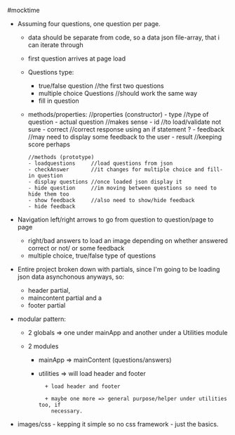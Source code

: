 #mocktime

- Assuming four questions, one question per page.

    + data should be separate from code, so a data json file-array, that i can 
      iterate through
    + first question arrives at page load
    + Questions type:    
        * true/false question               //the first two questions                  
        * multiple choice Questions         //should work the same way
        * fill in question

    +   methods/properties:
            //properties (constructor)
            - type              //type of question
            - actual question   //makes sense
            - id                //to load/validate not sure
            - correct           //correct response using an if statement ?
            - feedback          //may need to display some feedback to the user
            - result            //keeping score perhaps

            //methods (prototype)
            - loadquestions     //load questions from json
            - checkAnswer       //it changes for multiple choice and fill-in question
            - display questions //once loaded json display it
            - hide question     //im moving between questions so need to hide them too
            - show feedback     //also need to show/hide feedback
            - hide feedback 




 - Navigation left/right arrows to go from question to question/page to page   

    + right/bad answers to load an image depending on whether answered correct
      or not/ or some feedback
    + multiple choice, true/false type of questions


- Entire project broken down with partials, since I'm going to be loading json
  data asynchonous anyways, so:
    + header partial,
    + maincontent partial and a
    + footer partial


- modular pattern:  

    + 2 globals => one under mainApp and another under a Utilities module

    + 2 modules   

        - mainApp => mainContent (questions/answers)

        - utilities => will load header and footer

                + load header and footer

                + maybe one more => general purpose/helper under utilities too, if
                  necessary.

   


- images/css - kepping it simple so no css framework - just the basics.



















